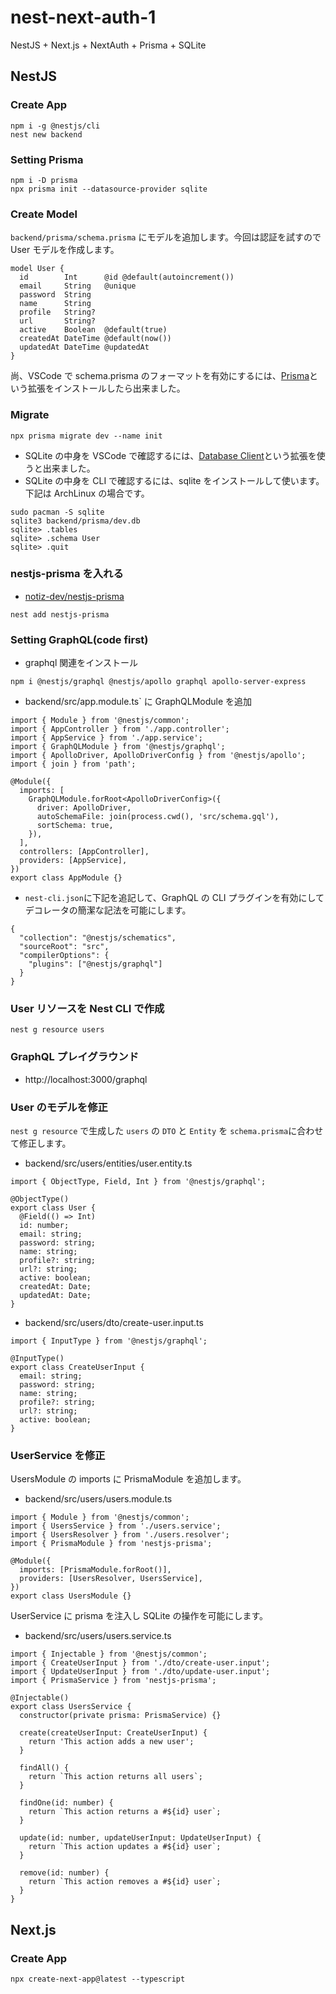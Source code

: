 # nest-next-auth-1

NestJS + Next.js + NextAuth + Prisma + SQLite

## NestJS

### Create App

```
npm i -g @nestjs/cli
nest new backend
```

### Setting Prisma

```
npm i -D prisma
npx prisma init --datasource-provider sqlite
```

### Create Model

`backend/prisma/schema.prisma` にモデルを追加します。今回は認証を試すので User モデルを作成します。

```
model User {
  id        Int      @id @default(autoincrement())
  email     String   @unique
  password  String
  name      String
  profile   String?
  url       String?
  active    Boolean  @default(true)
  createdAt DateTime @default(now())
  updatedAt DateTime @updatedAt
}
```

尚、VSCode で schema.prisma のフォーマットを有効にするには、[Prisma](https://marketplace.visualstudio.com/items?itemName=Prisma.prisma)という拡張をインストールしたら出来ました。

### Migrate

```
npx prisma migrate dev --name init
```

- SQLite の中身を VSCode で確認するには、[Database Client](https://marketplace.visualstudio.com/items?itemName=cweijan.vscode-database-client2)という拡張を使うと出来ました。
- SQLite の中身を CLI で確認するには、sqlite をインストールして使います。下記は ArchLinux の場合です。

```
sudo pacman -S sqlite
sqlite3 backend/prisma/dev.db
sqlite> .tables
sqlite> .schema User
sqlite> .quit
```

### nestjs-prisma を入れる

- [notiz-dev/nestjs-prisma](https://github.com/notiz-dev/nestjs-prisma)

```
nest add nestjs-prisma
```

### Setting GraphQL(code first)

- graphql 関連をインストール

```
npm i @nestjs/graphql @nestjs/apollo graphql apollo-server-express
```

- backend/src/app.module.ts` に GraphQLModule を追加

```
import { Module } from '@nestjs/common';
import { AppController } from './app.controller';
import { AppService } from './app.service';
import { GraphQLModule } from '@nestjs/graphql';
import { ApolloDriver, ApolloDriverConfig } from '@nestjs/apollo';
import { join } from 'path';

@Module({
  imports: [
    GraphQLModule.forRoot<ApolloDriverConfig>({
      driver: ApolloDriver,
      autoSchemaFile: join(process.cwd(), 'src/schema.gql'),
      sortSchema: true,
    }),
  ],
  controllers: [AppController],
  providers: [AppService],
})
export class AppModule {}
```

- `nest-cli.json`に下記を追記して、GraphQL の CLI プラグインを有効にしてデコレータの簡潔な記法を可能にします。

```
{
  "collection": "@nestjs/schematics",
  "sourceRoot": "src",
  "compilerOptions": {
    "plugins": ["@nestjs/graphql"]
  }
}
```

### User リソースを Nest CLI で作成

```
nest g resource users
```

### GraphQL プレイグラウンド

- http://localhost:3000/graphql

### User のモデルを修正

`nest g resource` で生成した `users` の `DTO` と `Entity` を `schema.prisma`に合わせて修正します。

- backend/src/users/entities/user.entity.ts

```
import { ObjectType, Field, Int } from '@nestjs/graphql';

@ObjectType()
export class User {
  @Field(() => Int)
  id: number;
  email: string;
  password: string;
  name: string;
  profile?: string;
  url?: string;
  active: boolean;
  createdAt: Date;
  updatedAt: Date;
}
```

- backend/src/users/dto/create-user.input.ts

```
import { InputType } from '@nestjs/graphql';

@InputType()
export class CreateUserInput {
  email: string;
  password: string;
  name: string;
  profile?: string;
  url?: string;
  active: boolean;
}
```

### UserService を修正

UsersModule の imports に PrismaModule を追加します。

- backend/src/users/users.module.ts

```
import { Module } from '@nestjs/common';
import { UsersService } from './users.service';
import { UsersResolver } from './users.resolver';
import { PrismaModule } from 'nestjs-prisma';

@Module({
  imports: [PrismaModule.forRoot()],
  providers: [UsersResolver, UsersService],
})
export class UsersModule {}
```

UserService に prisma を注入し SQLite の操作を可能にします。

- backend/src/users/users.service.ts

```
import { Injectable } from '@nestjs/common';
import { CreateUserInput } from './dto/create-user.input';
import { UpdateUserInput } from './dto/update-user.input';
import { PrismaService } from 'nestjs-prisma';

@Injectable()
export class UsersService {
  constructor(private prisma: PrismaService) {}

  create(createUserInput: CreateUserInput) {
    return 'This action adds a new user';
  }

  findAll() {
    return `This action returns all users`;
  }

  findOne(id: number) {
    return `This action returns a #${id} user`;
  }

  update(id: number, updateUserInput: UpdateUserInput) {
    return `This action updates a #${id} user`;
  }

  remove(id: number) {
    return `This action removes a #${id} user`;
  }
}

```

## Next.js

### Create App

```
npx create-next-app@latest --typescript
```
